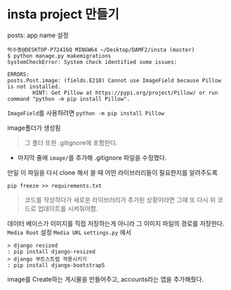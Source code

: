 # insta project 만들기


posts: app name 설정


```shell
박수똥@DESKTOP-P724I6Q MINGW64 ~/Desktop/DAMF2/insta (master)
$ python manage.py makemigrations
SystemCheckError: System check identified some issues:

ERRORS:
posts.Post.image: (fields.E210) Cannot use ImageField because Pillow is not installed.
        HINT: Get Pillow at https://pypi.org/project/Pillow/ or run command "python -m pip install Pillow".
```

`ImageField`를 사용하려면 `python -m pip install Pillow`

image폴더가 생성됨
> 그 폴더 또한  .gitignore에 포함한다. 
- 마지막 줄에 `image/`를 추가해 .gitignore 파일을 수정했다. 

만일 이 파일을 다시 clone 해서 쓸 때 어떤 라이브러리들이 필요한지를 알려주도록
```shell
pip freeze >> requirements.txt
```
> 코드를 작성하다가 새로운 라이브러리가 추가된 상황이라면 그때 또 다시 위 코드로 업데이트를 시켜줘야함. 

데이터 베이스가 이미지를 직접 저장하는게 아니라 그 이미지 파일의 경로를 저장한다. 
`Media Root` 설정
`Media URL` 
`settings.py` 에서 

```shell
> django resized
: pip install django-resized
> django 부트스트랩 적용시키기
: pip install django-bootstrap5
```


image를 Create하는 게시물을 만들어주고, accounts라는 앱을 추가해줬다. 

